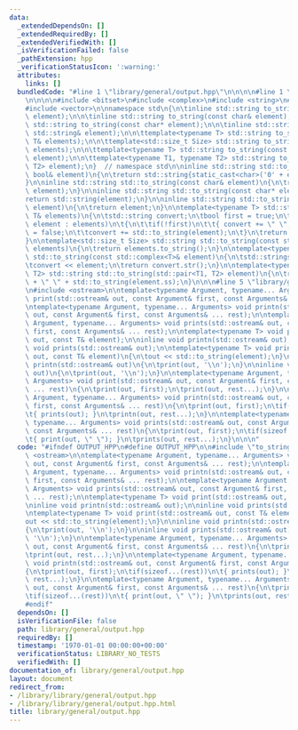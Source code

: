 ```yaml
---
data:
  _extendedDependsOn: []
  _extendedRequiredBy: []
  _extendedVerifiedWith: []
  _isVerificationFailed: false
  _pathExtension: hpp
  _verificationStatusIcon: ':warning:'
  attributes:
    links: []
  bundledCode: "#line 1 \"library/general/output.hpp\"\n\n\n\n#line 1 \"library/general/to_string.hpp\"\
    \n\n\n\n#include <bitset>\n#include <complex>\n#include <string>\n#include <utility>\n\
    #include <vector>\n\nnamespace std\n{\n\tinline std::string to_string(const bool&\
    \ element);\n\n\tinline std::string to_string(const char& element);\n\n\tinline\
    \ std::string to_string(const char* element);\n\n\tinline std::string to_string(const\
    \ std::string& element);\n\n\ttemplate<typename T> std::string to_string(const\
    \ T& elements);\n\n\ttemplate<std::size_t Size> std::string to_string(const std::bitset<Size>&\
    \ elements);\n\n\ttemplate<typename T> std::string to_string(const std::complex<T>&\
    \ element);\n\n\ttemplate<typename T1, typename T2> std::string to_string(std::pair<T1,\
    \ T2> element);\n}  // namespace std\n\ninline std::string std::to_string(const\
    \ bool& element)\n{\n\treturn std::string{static_cast<char>('0' + element)};\n\
    }\n\ninline std::string std::to_string(const char& element)\n{\n\treturn std::string(1,\
    \ element);\n}\n\ninline std::string std::to_string(const char* element)\n{\n\t\
    return std::string(element);\n}\n\ninline std::string std::to_string(const std::string&\
    \ element)\n{\n\treturn element;\n}\n\ntemplate<typename T> std::string std::to_string(const\
    \ T& elements)\n{\n\tstd::string convert;\n\tbool first = true;\n\tfor(const auto&\
    \ element : elements)\n\t{\n\t\tif(!first)\n\t\t{ convert += \" \"; }\n\t\tfirst\
    \ = false;\n\t\tconvert += std::to_string(element);\n\t}\n\treturn convert;\n\
    }\n\ntemplate<std::size_t Size> std::string std::to_string(const std::bitset<Size>&\
    \ elements)\n{\n\treturn elements.to_string();\n}\n\ntemplate<typename T> std::string\
    \ std::to_string(const std::complex<T>& element)\n{\n\tstd::stringstream convert;\n\
    \tconvert << element;\n\treturn convert.str();\n}\n\ntemplate<typename T1, typename\
    \ T2> std::string std::to_string(std::pair<T1, T2> element)\n{\n\treturn std::to_string(element.ff)\
    \ + \" \" + std::to_string(element.ss);\n}\n\n\n#line 5 \"library/general/output.hpp\"\
    \n#include <ostream>\n\ntemplate<typename Argument, typename... Arguments> void\
    \ print(std::ostream& out, const Argument& first, const Arguments& ... rest);\n\
    \ntemplate<typename Argument, typename... Arguments> void printn(std::ostream&\
    \ out, const Argument& first, const Arguments& ... rest);\n\ntemplate<typename\
    \ Argument, typename... Arguments> void prints(std::ostream& out, const Argument&\
    \ first, const Arguments& ... rest);\n\ntemplate<typename T> void print(std::ostream&\
    \ out, const T& element);\n\ninline void printn(std::ostream& out);\n\ninline\
    \ void prints(std::ostream& out);\n\ntemplate<typename T> void print(std::ostream&\
    \ out, const T& element)\n{\n\tout << std::to_string(element);\n}\n\ninline void\
    \ printn(std::ostream& out)\n{\n\tprint(out, '\\n');\n}\n\ninline void prints(std::ostream&\
    \ out)\n{\n\tprint(out, '\\n');\n}\n\ntemplate<typename Argument, typename...\
    \ Arguments> void print(std::ostream& out, const Argument& first, const Arguments&\
    \ ... rest)\n{\n\tprint(out, first);\n\tprint(out, rest...);\n}\n\ntemplate<typename\
    \ Argument, typename... Arguments> void printn(std::ostream& out, const Argument&\
    \ first, const Arguments& ... rest)\n{\n\tprint(out, first);\n\tif(sizeof...(rest))\n\
    \t{ prints(out); }\n\tprintn(out, rest...);\n}\n\ntemplate<typename Argument,\
    \ typename... Arguments> void prints(std::ostream& out, const Argument& first,\
    \ const Arguments& ... rest)\n{\n\tprint(out, first);\n\tif(sizeof...(rest))\n\
    \t{ print(out, \" \"); }\n\tprints(out, rest...);\n}\n\n\n"
  code: "#ifndef OUTPUT_HPP\n#define OUTPUT_HPP\n\n#include \"to_string.hpp\"\n#include\
    \ <ostream>\n\ntemplate<typename Argument, typename... Arguments> void print(std::ostream&\
    \ out, const Argument& first, const Arguments& ... rest);\n\ntemplate<typename\
    \ Argument, typename... Arguments> void printn(std::ostream& out, const Argument&\
    \ first, const Arguments& ... rest);\n\ntemplate<typename Argument, typename...\
    \ Arguments> void prints(std::ostream& out, const Argument& first, const Arguments&\
    \ ... rest);\n\ntemplate<typename T> void print(std::ostream& out, const T& element);\n\
    \ninline void printn(std::ostream& out);\n\ninline void prints(std::ostream& out);\n\
    \ntemplate<typename T> void print(std::ostream& out, const T& element)\n{\n\t\
    out << std::to_string(element);\n}\n\ninline void printn(std::ostream& out)\n\
    {\n\tprint(out, '\\n');\n}\n\ninline void prints(std::ostream& out)\n{\n\tprint(out,\
    \ '\\n');\n}\n\ntemplate<typename Argument, typename... Arguments> void print(std::ostream&\
    \ out, const Argument& first, const Arguments& ... rest)\n{\n\tprint(out, first);\n\
    \tprint(out, rest...);\n}\n\ntemplate<typename Argument, typename... Arguments>\
    \ void printn(std::ostream& out, const Argument& first, const Arguments& ... rest)\n\
    {\n\tprint(out, first);\n\tif(sizeof...(rest))\n\t{ prints(out); }\n\tprintn(out,\
    \ rest...);\n}\n\ntemplate<typename Argument, typename... Arguments> void prints(std::ostream&\
    \ out, const Argument& first, const Arguments& ... rest)\n{\n\tprint(out, first);\n\
    \tif(sizeof...(rest))\n\t{ print(out, \" \"); }\n\tprints(out, rest...);\n}\n\n\
    #endif"
  dependsOn: []
  isVerificationFile: false
  path: library/general/output.hpp
  requiredBy: []
  timestamp: '1970-01-01 00:00:00+00:00'
  verificationStatus: LIBRARY_NO_TESTS
  verifiedWith: []
documentation_of: library/general/output.hpp
layout: document
redirect_from:
- /library/library/general/output.hpp
- /library/library/general/output.hpp.html
title: library/general/output.hpp
---
```


